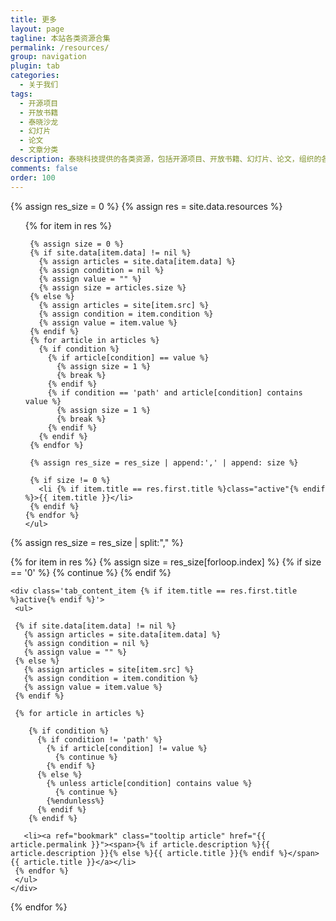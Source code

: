 ```yaml
---
title: 更多
layout: page
tagline: 本站各类资源合集
permalink: /resources/
group: navigation
plugin: tab
categories:
  - 关于我们
tags:
  - 开源项目
  - 开放书籍
  - 泰晓沙龙
  - 幻灯片
  - 论文
  - 文章分类
description: 泰晓科技提供的各类资源，包括开源项目、开放书籍、幻灯片、论文，组织的各类沙龙活动以及所有文章分类、标签、作者等信息。
comments: false
order: 100
---
```


{% assign res_size = 0 %}
{% assign res = site.data.resources %}
<div class="tab_mouseover">
  <div class="tab_header">
    <ul>
    {% for item in res %}

     {% assign size = 0 %}
     {% if site.data[item.data] != nil %}
       {% assign articles = site.data[item.data] %}
       {% assign condition = nil %}
       {% assign value = "" %}
       {% assign size = articles.size %}
     {% else %}
       {% assign articles = site[item.src] %}
       {% assign condition = item.condition %}
       {% assign value = item.value %}
     {% endif %}
     {% for article in articles %}
       {% if condition %}
         {% if article[condition] == value %}
           {% assign size = 1 %}
           {% break %}
         {% endif %}
         {% if condition == 'path' and article[condition] contains value %}
           {% assign size = 1 %}
           {% break %}
         {% endif %}
       {% endif %}
     {% endfor %}

     {% assign res_size = res_size | append:',' | append: size %}

     {% if size != 0 %}
       <li {% if item.title == res.first.title %}class="active"{% endif %}>{{ item.title }}</li>
     {% endif %}
    {% endfor %}
    </ul>
  </div>

  {% assign res_size = res_size | split:"," %}
  <div class="tab_content">
    {% for item in res %}
     {% assign size = res_size[forloop.index] %}
     {% if size == '0' %}
       {% continue %}
     {% endif %}

    <div class='tab_content_item {% if item.title == res.first.title %}active{% endif %}'>
     <ul>

     {% if site.data[item.data] != nil %}
       {% assign articles = site.data[item.data] %}
       {% assign condition = nil %}
       {% assign value = "" %}
     {% else %}
       {% assign articles = site[item.src] %}
       {% assign condition = item.condition %}
       {% assign value = item.value %}
     {% endif %}

     {% for article in articles %}

        {% if condition %}
          {% if condition != 'path' %}
            {% if article[condition] != value %}
              {% continue %}
            {% endif %}
          {% else %}
            {% unless article[condition] contains value %}
              {% continue %}
            {%endunless%}
          {% endif %}
        {% endif %}

       <li><a ref="bookmark" class="tooltip article" href="{{ article.permalink }}"><span>{% if article.description %}{{ article.description }}{% else %}{{ article.title }}{% endif %}</span>{{ article.title }}</a></li>
     {% endfor %}
     </ul>
    </div>
   {% endfor %}
  </div>
</div>
